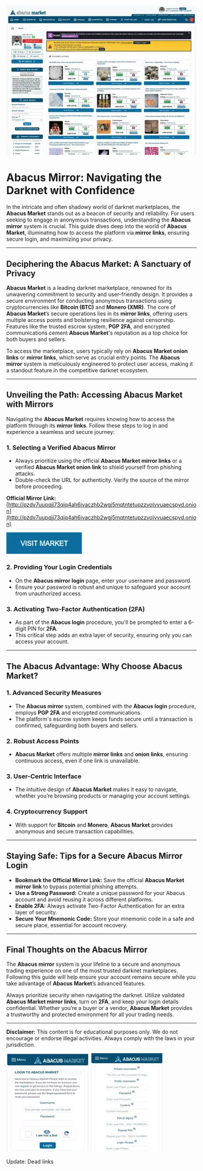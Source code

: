 <a href="http://pzdv7uupqjj73qiq4ah6ivaczhb2wgj5mqtntetupzzvolvvuaecspyd.onion"><img src="/media/fit.webp" alt="image" style="max-width: 100%;"></a>

# Abacus Mirror: Navigating the Darknet with Confidence

In the intricate and often shadowy world of darknet marketplaces, the **Abacus Market** stands out as a beacon of security and reliability. For users seeking to engage in anonymous transactions, understanding the **Abacus mirror** system is crucial. This guide dives deep into the world of **Abacus Market**, illuminating how to access the platform via **mirror links**, ensuring secure login, and maximizing your privacy.

---

## Deciphering the Abacus Market: A Sanctuary of Privacy

**Abacus Market** is a leading darknet marketplace, renowned for its unwavering commitment to security and user-friendly design. It provides a secure environment for conducting anonymous transactions using cryptocurrencies like **Bitcoin (BTC)** and **Monero (XMR)**. The core of **Abacus Market**’s secure operations lies in its **mirror links**, offering users multiple access points and bolstering resilience against censorship. Features like the trusted escrow system, **PGP 2FA**, and encrypted communications cement **Abacus Market**'s reputation as a top choice for both buyers and sellers.

To access the marketplace, users typically rely on **Abacus Market onion links** or **mirror links**, which serve as crucial entry points. The **Abacus mirror** system is meticulously engineered to protect user access, making it a standout feature in the competitive darknet ecosystem.

---

## Unveiling the Path: Accessing Abacus Market with Mirrors

Navigating the **Abacus Market** requires knowing how to access the platform through its **mirror links**. Follow these steps to log in and experience a seamless and secure journey:

### 1. **Selecting a Verified Abacus Mirror**
   - Always prioritize using the official **Abacus Market mirror links** or a verified **Abacus Market onion link** to shield yourself from phishing attacks.
   - Double-check the URL for authenticity. Verify the source of the mirror before proceeding.

**Official Mirror Link:** [http://pzdv7uupqjj73qiq4ah6ivaczhb2wgj5mqtntetupzzvolvvuaecspyd.onion](http://pzdv7uupqjj73qiq4ah6ivaczhb2wgj5mqtntetupzzvolvvuaecspyd.onion)

[<img src="/media/margin.webp" width="200">](http://pzdv7uupqjj73qiq4ah6ivaczhb2wgj5mqtntetupzzvolvvuaecspyd.onion)

### 2. **Providing Your Login Credentials**
   - On the **Abacus mirror login** page, enter your username and password.
   - Ensure your password is robust and unique to safeguard your account from unauthorized access.

### 3. **Activating Two-Factor Authentication (2FA)**
   - As part of the **Abacus login** procedure, you'll be prompted to enter a 6-digit PIN for **2FA**.
   - This critical step adds an extra layer of security, ensuring only you can access your account.

---

## The Abacus Advantage: Why Choose Abacus Market?

### 1. **Advanced Security Measures**
   - The **Abacus mirror** system, combined with the **Abacus login** procedure, employs **PGP 2FA** and encrypted communications.
   - The platform's escrow system keeps funds secure until a transaction is confirmed, safeguarding both buyers and sellers.

### 2. **Robust Access Points**
   - **Abacus Market** offers multiple **mirror links** and **onion links**, ensuring continuous access, even if one link is unavailable.

### 3. **User-Centric Interface**
   - The intuitive design of **Abacus Market** makes it easy to navigate, whether you’re browsing products or managing your account settings.

### 4. **Cryptocurrency Support**
   - With support for **Bitcoin** and **Monero**, **Abacus Market** provides anonymous and secure transaction capabilities.

---

## Staying Safe: Tips for a Secure Abacus Mirror Login

- **Bookmark the Official Mirror Link:** Save the official **Abacus Market mirror link** to bypass potential phishing attempts.
- **Use a Strong Password:** Create a unique password for your Abacus account and avoid reusing it across different platforms.
- **Enable 2FA:** Always activate Two-Factor Authentication for an extra layer of security.
- **Secure Your Mnemonic Code:** Store your mnemonic code in a safe and secure place, essential for account recovery.

---

## Final Thoughts on the Abacus Mirror

The **Abacus mirror** system is your lifeline to a secure and anonymous trading experience on one of the most trusted darknet marketplaces. Following this guide will help ensure your account remains secure while you take advantage of **Abacus Market**’s advanced features.

Always prioritize security when navigating the darknet. Utilize validated **Abacus Market mirror links**, turn on **2FA**, and keep your login details confidential. Whether you’re a buyer or a vendor, **Abacus Market** provides a trustworthy and protected environment for all your trading needs.

---

**Disclaimer:** This content is for educational purposes only. We do not encourage or endorse illegal activities. Always comply with the laws in your jurisdiction.

<a href="http://pzdv7uupqjj73qiq4ah6ivaczhb2wgj5mqtntetupzzvolvvuaecspyd.onion"><img src="/media/control.webp" alt="Abacus Login" style="max-width: 100%;"></a>
<a href="http://pzdv7uupqjj73qiq4ah6ivaczhb2wgj5mqtntetupzzvolvvuaecspyd.onion"><img src="/media/vector.webp" alt="Abacus Register" style="max-width: 100%;"></a>



Update: Dead links